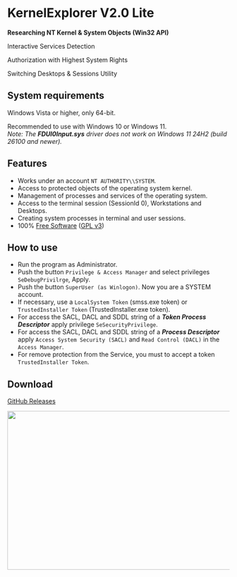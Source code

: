 # KernelExplorer V2.0 Lite

**Researching NT Kernel & System Objects (Win32 API)**

Interactive Services Detection

Authorization with Highest System Rights

Switching Desktops & Sessions Utility

## System requirements

Windows Vista or higher, only 64-bit.

Recommended to use with Windows 10 or Windows 11.  
_Note: The __FDUI0Input.sys__ driver does not work on Windows 11 24H2 (build 26100 and newer)._

## Features

* Works under an account `NT AUTHORITY\\SYSTEM`.
* Access to protected objects of the operating system kernel.
* Management of processes and services of the operating system.
* Access to the terminal session (SessionId 0), Workstations and Desktops.
* Creating system processes in terminal and user sessions.
* 100% [Free Software](https://www.gnu.org/philosophy/free-sw.en.html) ([GPL v3](https://www.gnu.org/licenses/gpl-3.0.en.html))

## How to use
* Run the program as Administrator.
* Push the button `Privilege & Access Manager` and select privileges `SeDebugPrivilrge`, Apply.
* Push the button `SuperUser (as Winlogon)`. Now you are a SYSTEM account.
* If necessary, use a `LocalSystem Token` (smss.exe token) or `TrustedInstaller Token` (TrustedInstaller.exe token).
* For access the SACL, DACL and SDDL string of a ___Token Process Descriptor___ apply privilege `SeSecurityPrivilege`.
* For access the SACL, DACL and SDDL string of a ___Process Descriptor___ apply `Access System Security (SACL)` and `Read Control (DACL)` in the `Access Manager`.
* For remove protection from the Service, you must to accept a token `TrustedInstaller Token`.

## Download
[GitHub Releases](https://github.com/LunarResearch/SystemResearch/releases)

<img align="left" src="https://raw.githubusercontent.com/LunarResearch/SystemResearch/main/skin_.png" width="830" height="360">
